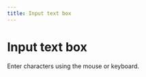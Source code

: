 ```yaml
---
title: Input text box
---
```


# Input text box

<div>Enter characters using the mouse or keyboard.</div>
